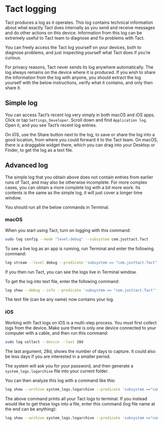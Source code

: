 # Tact logging

Tact produces a log as it operates. This log contains technical information about what exactly Tact does internally as you send and receive messages and do other actions on this device. Information from this log can be extremely useful to Tact team to diagnose and fix problems with Tact.

You can freely access the Tact log yourself on your devices, both to diagnose problems, and just inspecting yourself what Tact does if you’re curious.

For privacy reasons, Tact never sends its log anywhere automatically. The log always remains on the device where it is produced. If you wish to share the information from the log with anyone, you should extract the log yourself with the below instructions, verify what it contains, and only then share it.

## Simple log

You can access Tact’s recent log very simply in both macOS and iOS apps. Click or tap `Settings`, `Developer`. Scroll down and find `Application log`. Open it, and you see Tact’s recent log entries.

On iOS, use the Share button next to the log, to save or share the log into a good location, from where you could forward it to the Tact team. On macOS, there is a draggable widget there, which you can drag into your Desktop or Finder, to get the log as a text file.

## Advanced log

The simple log that you obtain above does not contain entries from earlier runs of Tact, and may also be otherwise incomplete. For more complex cases, you can obtain a more complete log with a bit more work. Its contents is the same as the simple log, it will just cover a longer time window.

You should run all the below commands in Terminal.

### macOS

When you start using Tact, turn on logging with this command:

```bash
sudo log config --mode "level:debug" --subsystem com.justtact.Tact
```

To see a live log as an app is running, run Terminal and enter the following command:

```bash
log stream --level debug --predicate 'subsystem == "com.justtact.Tact"' --style compact
```

If you then run Tact, you can see the logs live in Terminal window.

To get the log into text file, enter the following command:

```bash
log show --debug --info --predicate 'subsystem == "com.justtact.Tact"' > log.txt
```

The text file (can be any name) now contains your log.

### iOS

Working with Tact logs on iOS is a multi-step process. You must first collect logs from the device. Make sure there is only one device connected to your computer with a cable, and then run this command:

```bash
sudo log collect --device --last 28d
```

The last argument, 28d, shows the number of days to capture. It could also be less days if you are interested in a smaller period.

The system will ask you for your password, and then generate a `system_logs.logarchive` file into your current folder.

You can then analyze this log with a command like this:

```bash
log show --archive system_logs.logarchive --predicate 'subsystem =="com.justtact.Tact"' --debug --info --style compact
```

The above command prints all your Tact logs to terminal. If you instead would like to get these logs into a file, enter this command (log file name at the end can be anything):

```bash
log show --archive system_logs.logarchive --predicate 'subsystem =="com.justtact.Tact"' --debug --info --style compact > log.txt
```
